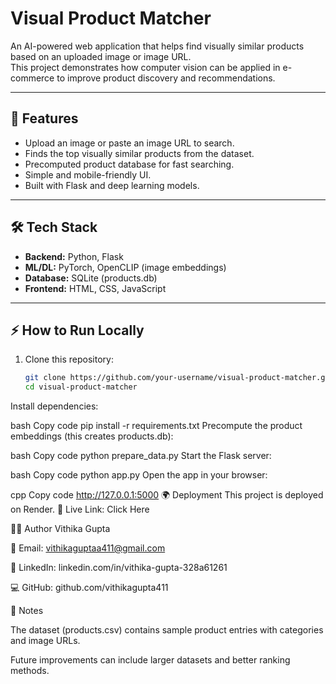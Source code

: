 # Visual Product Matcher  

An AI-powered web application that helps find visually similar products based on an uploaded image or image URL.  
This project demonstrates how computer vision can be applied in e-commerce to improve product discovery and recommendations.  

---

## 🚀 Features  
- Upload an image or paste an image URL to search.  
- Finds the top visually similar products from the dataset.  
- Precomputed product database for fast searching.  
- Simple and mobile-friendly UI.  
- Built with Flask and deep learning models.  

---

## 🛠️ Tech Stack  
- **Backend:** Python, Flask  
- **ML/DL:** PyTorch, OpenCLIP (image embeddings)  
- **Database:** SQLite (products.db)  
- **Frontend:** HTML, CSS, JavaScript  

---

## ⚡ How to Run Locally  

1. Clone this repository:
   ```bash
   git clone https://github.com/your-username/visual-product-matcher.git
   cd visual-product-matcher
Install dependencies:

bash
Copy code
pip install -r requirements.txt
Precompute the product embeddings (this creates products.db):

bash
Copy code
python prepare_data.py
Start the Flask server:

bash
Copy code
python app.py
Open the app in your browser:

cpp
Copy code
http://127.0.0.1:5000
🌍 Deployment
This project is deployed on Render.
🔗 Live Link: Click Here

👩‍💻 Author
Vithika Gupta

📧 Email: vithikaguptaa411@gmail.com

💼 LinkedIn: linkedin.com/in/vithika-gupta-328a61261

💻 GitHub: github.com/vithikagupta411

📌 Notes

The dataset (products.csv) contains sample product entries with categories and image URLs.

Future improvements can include larger datasets and better ranking methods.